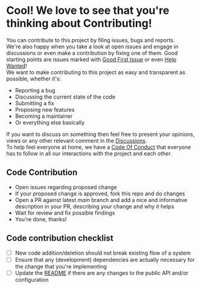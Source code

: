 # Cool! We love to see that you're thinking about Contributing!

You can contribute to this project by filing issues, bugs and reports.   
We're also happy when you take a look at open issues and engage in discussions or even make a contribution by fixing one of them.
Good starting points are issues marked with [Good First Issue](https://github.com/OptiSchmopti/CsvProc9000/labels/good%20first%20issue) or even [Help Wanted](https://github.com/OptiSchmopti/CsvProc9000/labels/help%20wanted)!  
We want to make contributing to this project as easy and transparent as possible, whether it's:

- Reporting a bug
- Discussing the current state of the code
- Submitting a fix
- Proposing new features
- Becoming a maintainer
- Or everything else basically

If you want to discuss on something then feel free to present your opinions, views or any other relevant comment in the [Discussions](https://github.com/OptiSchmopti/CsvProc9000/discussions).  
To help feel everyone at home, we have a [Code Of Conduct](CODE_OF_CONDUCT.md) that everyone has to follow in all our interactions with the project and each other.  
  
## Code Contribution

- Open issues regarding proposed change
- If your proposed change is approved, fork this repo and do changes
- Open a PR against latest _main_ branch and add a nice and informative description in your PR, describing your change and why it helps
- Wait for review and fix possible findings
- You're done, thanks!

## Code contribution checklist

- [ ] New code addition/deletion should not break existing flow of a system
- [ ] Ensure that any (development) dependencies are actually necessary for the change that you're implementing
- [ ] Update the [README](README.md) if there are any changes to the public API and/or configuration

